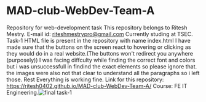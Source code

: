 # MAD-club-WebDev-Team-A
Repository for web-development task
This repository belongs to Ritesh Mestry.
E-mail id: riteshmestrypro@gmail.com 
Currently studing at TSEC.
Task-1 HTML file is present in the repository with name index.html
I have made sure that the buttons on the screen react to hovering or clicking as they would do in a real website.(The buttons won't redirect you anywhere (purposely))
I was facing diffculty while finding the correct font and colors but i was unsuccessfull in findind the exact elements so please ignore that.
the images were also not that clear to understand all the paragraphs so i left those.
Rest Everything is working fine.
Link for this repository: https://ritesh0402.github.io/MAD-club-WebDev-Team-A/
Course: FE IT Engineering.![final task-1](https://user-images.githubusercontent.com/77856192/117550316-47eb9280-b05d-11eb-999a-2eaa9705d138.png)
